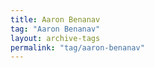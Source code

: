 ```yaml
---
title: Aaron Benanav
tag: "Aaron Benanav"
layout: archive-tags
permalink: "tag/aaron-benanav"
---
```


